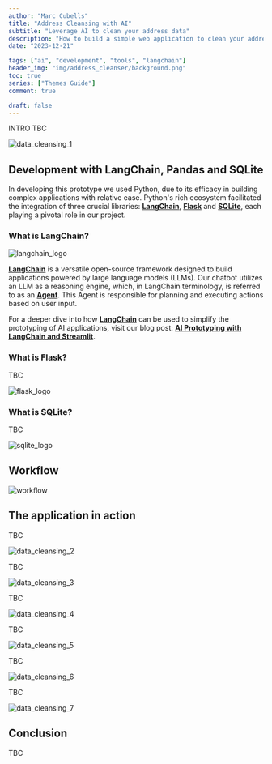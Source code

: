 ```yaml
---
author: "Marc Cubells"
title: "Address Cleansing with AI"
subtitle: "Leverage AI to clean your address data"
description: "How to build a simple web application to clean your address data with AI"
date: "2023-12-21"

tags: ["ai", "development", "tools", "langchain"]
header_img: "img/address_cleanser/background.png"
toc: true
series: ["Themes Guide"]
comment: true

draft: false
---
```


INTRO TBC

![data_cleansing_1](data_cleansing_1.png)

## Development with LangChain, Pandas and SQLite

In developing this prototype we used Python, due to its efficacy in building complex applications with relative ease. Python's rich ecosystem facilitated the integration of three crucial libraries: [**LangChain**](https://www.langchain.com),  [**Flask**](https://flask.palletsprojects.com/en/3.0.x/) and [**SQLite**](https://www.sqlite.org/index.html), each playing a pivotal role in our project.

### What is LangChain?

![langchain_logo](<langchain_logo.png>)

[**LangChain**](https://www.langchain.com) is a versatile open-source framework designed to build applications powered by large language models (LLMs). Our chatbot utilizes an LLM as a reasoning engine, which, in LangChain terminology, is referred to as an [**Agent**](https://python.langchain.com/docs/modules/agents/). This Agent is responsible for planning and executing actions based on user input.

For a deeper dive into how [**LangChain**](https://www.langchain.com) can be used to simplify the prototyping of AI applications, visit our blog post: [**AI Prototyping with LangChain and Streamlit**](https://philico-tech.github.io/ptech-blog/langchain/).

### What is Flask?

TBC

![flask_logo](<flask_logo.png>)

### What is SQLite?

TBC

![sqlite_logo](<sqlite_logo.png>)

## Workflow

![workflow](<workflow.png>)

## The application in action

TBC

![data_cleansing_2](data_cleansing_2.png)

TBC

![data_cleansing_3](data_cleansing_3.png)

TBC

![data_cleansing_4](data_cleansing_4.gif)

TBC

![data_cleansing_5](data_cleansing_5.gif)

TBC

![data_cleansing_6](data_cleansing_6.png)

TBC

![data_cleansing_7](data_cleansing_7.png)

## Conclusion

TBC
